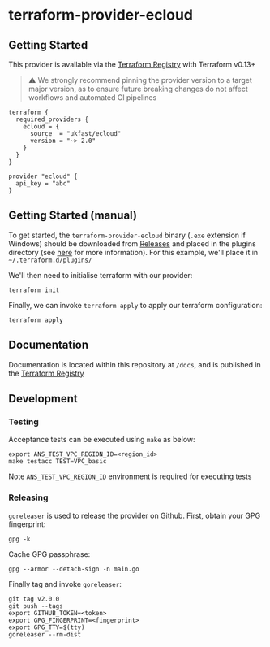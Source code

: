 # terraform-provider-ecloud

## Getting Started

This provider is available via the [Terraform Registry](https://registry.terraform.io/providers/ans-group/ecloud/latest) with Terraform v0.13+

> :warning: We strongly recommend pinning the provider version to a target major version, as to ensure future breaking changes do not affect workflows and automated CI pipelines

```
terraform {
  required_providers {
    ecloud = {
      source  = "ukfast/ecloud"
      version = "~> 2.0"
    }
  }
}

provider "ecloud" {
  api_key = "abc"
}
```

## Getting Started (manual)

To get started, the `terraform-provider-ecloud` binary (`.exe` extension if Windows) should be downloaded from [Releases](https://github.com/ukfast/terraform-provider-ecloud/releases) and placed in the plugins directory (see [here](https://www.terraform.io/docs/configuration/providers.html#third-party-plugins) for more information). For this example, we'll place it in `~/.terraform.d/plugins/`

We'll then need to initialise terraform with our provider:

```console
terraform init
```

Finally, we can invoke `terraform apply` to apply our terraform configuration:

```console
terraform apply
```

## Documentation

Documentation is located within this repository at `/docs`, and is published in the [Terraform Registry](https://registry.terraform.io/providers/ukfast/ecloud/latest/docs)

## Development

### Testing

Acceptance tests can be executed using `make` as below:

```
export ANS_TEST_VPC_REGION_ID=<region_id>
make testacc TEST=VPC_basic
```

Note `ANS_TEST_VPC_REGION_ID` environment is required for executing tests


### Releasing 

`goreleaser` is used to release the provider on Github. First, obtain your GPG fingerprint:

```
gpg -k
```

Cache GPG passphrase:

```
gpg --armor --detach-sign -n main.go
```

Finally tag and invoke `goreleaser`:

```
git tag v2.0.0
git push --tags
export GITHUB_TOKEN=<token>
export GPG_FINGERPRINT=<fingerprint>
export GPG_TTY=$(tty)
goreleaser --rm-dist
```
